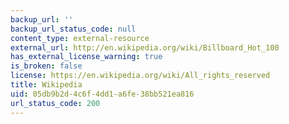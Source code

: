 ```yaml
---
backup_url: ''
backup_url_status_code: null
content_type: external-resource
external_url: http://en.wikipedia.org/wiki/Billboard_Hot_100
has_external_license_warning: true
is_broken: false
license: https://en.wikipedia.org/wiki/All_rights_reserved
title: Wikipedia
uid: 05db9b2d-4c6f-4dd1-a6fe-38bb521ea816
url_status_code: 200
---
```

